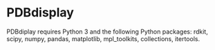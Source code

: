 # PDBdisplay

PDBdiplay requires Python 3 and the following Python packages: rdkit, scipy, numpy, pandas, matplotlib, mpl_toolkits, collections, itertools.

